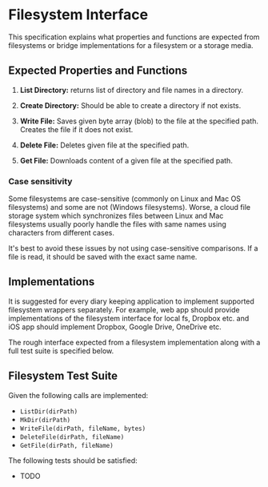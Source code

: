 # Filesystem Interface

This specification explains what properties and functions are expected from filesystems or bridge implementations for a filesystem or a storage media.

## Expected Properties and Functions

1. **List Directory:** returns list of directory and file names in a directory.

1. **Create Directory:** Should be able to create a directory if not exists.

1. **Write File:** Saves given byte array (blob) to the file at the specified path. Creates the file if it does not exist.

1. **Delete File:** Deletes given file at the specified path.

1. **Get File:** Downloads content of a given file at the specified path.

### Case sensitivity

Some filesystems are case-sensitive (commonly on Linux and Mac OS filesystems) and some are not (Windows filesystems). Worse, a cloud file storage system which synchronizes files between Linux and Mac filesystems usually poorly handle the files with same names using characters from different cases.

It's best to avoid these issues by not using case-sensitive comparisons. If a file is read, it should be saved with the exact same name.

## Implementations

It is suggested for every diary keeping application to implement supported filesystem wrappers separately. For example, web app should provide implementations of the filesystem interface for local fs, Dropbox etc. and iOS app should implement Dropbox, Google Drive, OneDrive etc.

The rough interface expected from a filesystem implementation along with a full test suite is specified below.

## Filesystem Test Suite

Given the following calls are implemented:

* `ListDir(dirPath)`
* `MkDir(dirPath)`
* `WriteFile(dirPath, fileName, bytes)`
* `DeleteFile(dirPath, fileName)`
* `GetFile(dirPath, fileName)`

The following tests should be satisfied:

* TODO